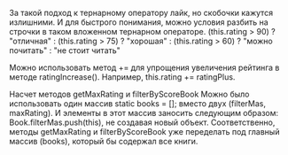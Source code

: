 За такой подход к тернарному оператору лайк, но скобочки кажутся излишними. И для быстрого понимания, можно условия разбить на строчки в таком вложенном тернарном операторе.
(this.rating > 90) ? "отличная" : (this.rating > 75) ? "хорошая" : (this.rating > 60) ? "можно почитать" : "не стоит читать"

Можно использовать метод += для упрощения увеличения рейтинга в методе ratingIncrease(). Например, this.rating += ratingPlus.

Насчет методов getMaxRating и filterByScoreBook 
Можно было использовать один массив static books = []; вместо двух (filterMas, maxRating). И элементы в этот массив заносить следующим образом: Book.filterMas.push(this), не создавая новый объект.
Соответственно, методы getMaxRating и filterByScoreBook уже переделать под главный массив (books), который бы содержал все книги.
